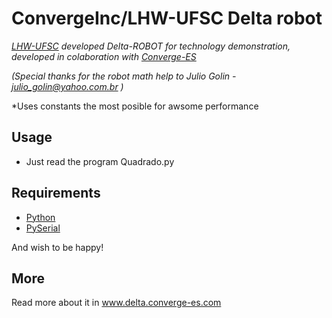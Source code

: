 # ConvergeInc/LHW-UFSC Delta robot

*[LHW-UFSC](http://www.lhw.ufsc.br/ "LHW-UFSC") developed Delta-ROBOT for technology demonstration, developed in colaboration with [Converge-ES](http://www.converge-es.com/ "Converge Engineering Solutions")*

*(Special thanks for the robot math help to Julio Golin - julio_golin@yahoo.com.br )*

*Uses constants the most posible for awsome performance

## Usage

* Just read the program Quadrado.py

## Requirements

* [Python](http://www.python.org/)
* [PySerial](http://pyserial.sourceforge.net/)

And wish to be happy!

## More

Read more about it in www.delta.converge-es.com